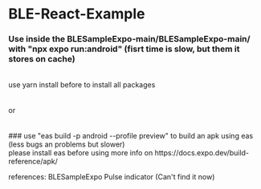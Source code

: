 # BLE-React-Example

### Use inside the BLESampleExpo-main/BLESampleExpo-main/ with "npx expo run:android" (fisrt time is slow, but them it stores on cache)
<br/>
use yarn install before to install all packages
<br/>
<br/>
<br/>
or
<br/>
<br/>
<br/>
### use "eas build -p android --profile preview" to build an apk using eas (less bugs an problems but slower)
<br/>
please install eas before using more info on https://docs.expo.dev/build-reference/apk/




references: BLESampleExpo Pulse indicator (Can't find it now)
